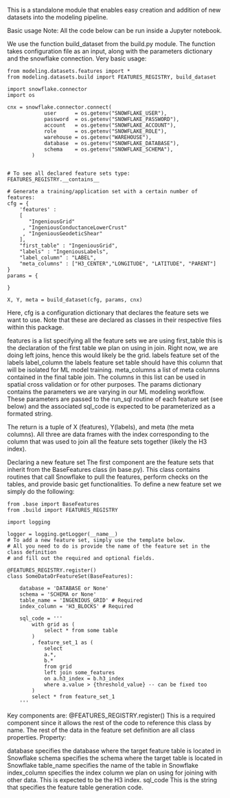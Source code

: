 This is a standalone module that enables easy creation and addition of new datasets into the modeling pipeline.

Basic usage
Note: All the code below can be run inside a Jupyter notebook.

We use the function build_dataset from the build.py module. The function takes configuration file as an input, along with the parameters dictionary and the snowflake connection. Very basic usage:
```
from modeling.datasets.features import *
from modeling.datasets.build import FEATURES_REGISTRY, build_dataset

import snowflake.connector
import os

cnx = snowflake.connector.connect(
            user      = os.getenv("SNOWFLAKE_USER"),
            password  = os.getenv("SNOWFLAKE_PASSWORD"),
            account   = os.getenv("SNOWFLAKE_ACCOUNT"),
            role      = os.getenv("SNOWFLAKE_ROLE"),
            warehouse = os.getenv("WAREHOUSE"),
            database  = os.getenv("SNOWFLAKE_DATABASE"),
            schema    = os.getenv("SNOWFLAKE_SCHEMA"),
        )


# To see all declared feature sets type: 
FEATURES_REGISTRY.__contains__

# Generate a training/application set with a certain number of features: 
cfg = {
    'features' : 
    [
       "IngeniousGrid"
     , "IngeniousConductanceLowerCrust"
     , "IngeniousGeodeticShear"
    ],
    "first_table" : "IngeniousGrid",
    "labels" : "IngeniousLabels",
    "label_column" : "LABEL",
    "meta_columns" : ["H3_CENTER","LONGITUDE", "LATITUDE", "PARENT"]
}
params = {

}

X, Y, meta = build_dataset(cfg, params, cnx) 
```
Here, cfg is a configuration dictionary that declares the feature sets we want to use. Note that these are declared as classes in their respective files within this package.

features is a list specifying all the feature sets we are using
first_table this is the declaration of the first table we plan on using in join. Right now, we are doing left joins, hence this would likely be the grid.
labels feature set of the labels
label_column the labels feature set table should have this column that will be isolated for ML model training.
meta_columns a list of meta columns contained in the final table join. The columns in this list can be used in spatial cross validation or for other purposes.
The params dictionary contains the parameters we are varying in our ML modeling workflow. These parameters are passed to the run_sql routine of each feature set (see below) and the associated sql_code is expected to be parameterized as a formated string.

The return is a tuple of X (features), Y(labels), and meta (the meta columns). All three are data frames with the index corresponding to the column that was used to join all the feature sets together (likely the H3 index).

Declaring a new feature set
The first component are the feature sets that inherit from the BaseFeatures class (in base.py). This class contains routines that call Snowflake to pull the features, perform checks on the tables, and provide basic get functionalities. To define a new feature set we simply do the following:
```
from .base import BaseFeatures
from .build import FEATURES_REGISTRY

import logging

logger = logging.getLogger(__name__)
# To add a new feature set, simply use the template below. 
# All you need to do is provide the name of the feature set in the class definition
# and fill out the required and optional fields. 

@FEATURES_REGISTRY.register()
class SomeDataOrFeatureSet(BaseFeatures): 

    database = 'DATABASE or None'
    schema = 'SCHEMA or None'
    table_name = 'INGENIOUS_GRID' # Required
    index_column = 'H3_BLOCKS' # Required

    sql_code = ''' 
        with grid as (
            select * from some table
        )
        , feature_set_1 as (
            select 
            a.*, 
            b.* 
            from grid
            left join some_features
            on a.h3_index = b.h3_index
            where a.value > {threshold_value} -- can be fixed too
        )
        select * from feature_set_1
    ''' 
```
Key components are: @FEATURES_REGISTRY.register() This is a required component since it allows the rest of the code to reference this class by name. The rest of the data in the feature set definition are all class properties. Property:

database specifies the database where the target feature table is located in Snowflake
schema specifies the schema where the target table is located in Snowflake
table_name specifies the name of the table in Snowflake
index_column specifies the index column we plan on using for joining with other data. This is expected to be the H3 index.
sql_code This is the string that specifies the feature table generation code.